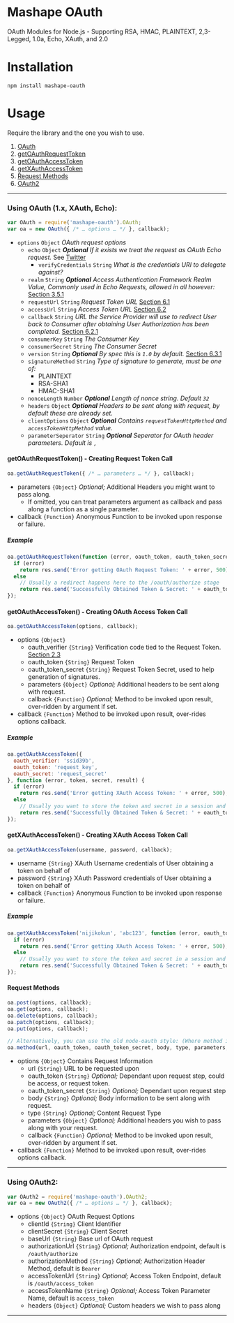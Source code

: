 # Mashape OAuth

OAuth Modules for Node.js - Supporting RSA, HMAC, PLAINTEXT, 2,3-Legged, 1.0a, Echo, XAuth, and 2.0

# Installation

```
npm install mashape-oauth
```

# Usage

Require the library and the one you wish to use.

1. [OAuth](#using-oauth-1x-xauth-echo)
  1. [getOAuthRequestToken](#getoauthrequesttoken---creating-request-token-call)
  2. [getOAuthAccessToken](#getoauthaccesstoken---creating-oauth-access-token-call)
  2. [getXAuthAccessToken](#getxauthaccesstoken---creating-xauth-access-token-call)
  3. [Request Methods](#request-methods)
2. [OAuth2](#using-oauth2)

***

### Using OAuth (1.x, XAuth, Echo):

```javascript
var OAuth = require('mashape-oauth').OAuth;
var oa = new OAuth({ /* … options … */ }, callback);
```
- `options` `Object` *OAuth request options*
  - `echo` `Object` ___Optional___ *If it exists we treat the request as OAuth Echo request.*
   See [Twitter](https://dev.twitter.com/docs/auth/oauth/oauth-echo)
      - `verifyCredentials` `String` *What is the credentials URI to delegate against?*
  - `realm` `String` ___Optional___ *Access Authentication Framework Realm Value, Commonly used in Echo Requests, allowed in all however:*
      [Section 3.5.1](http://tools.ietf.org/html/rfc5849#section-3.5.1)
  - `requestUrl` `String` *Request Token URL* [Section 6.1](http://oauth.net/core/1.0/#auth_step1)
  - `accessUrl` `String` *Access Token URL* [Section 6.2](http://oauth.net/core/1.0/#auth_step2)
  - `callback` `String` *URL the Service Provider will use to redirect User back to Consumer after obtaining User Authorization has been completed.*
      [Section 6.2.1](http://oauth.net/core/1.0/#auth_step2)
  - `consumerKey` `String` *The Consumer Key*
  - `consumerSecret` `String` *The Consumer Secret*
  - `version` `String` ___Optional___ *By spec this is `1.0` by default.* [Section 6.3.1](http://oauth.net/core/1.0/#auth_step3)
  - `signatureMethod` `String` *Type of signature to generate, must be one of:*
      - PLAINTEXT
      - RSA-SHA1
      - HMAC-SHA1
  - `nonceLength` `Number` ___Optional___ *Length of nonce string. Default `32`*
  - `headers` `Object` ___Optional___ *Headers to be sent along with request, by default these are already set.*
  - `clientOptions` `Object` ___Optional___ *Contains `requestTokenHttpMethod` and `accessTokenHttpMethod` value.*
  - `parameterSeperator` `String` ___Optional___ *Seperator for OAuth header parameters. Default is `,`*

#### getOAuthRequestToken() - Creating Request Token Call

```javascript
oa.getOAuthRequestToken({ /* … parameters … */ }, callback);
```

- parameters `{Object}` *Optional;* Additional Headers you might want to pass along.
  - If omitted, you can treat parameters argument as callback and pass along a function as a single parameter.
- callback `{Function}` Anonymous Function to be invoked upon response or failure.


##### Example

```javascript
oa.getOAuthRequestToken(function (error, oauth_token, oauth_token_secret, results) {
  if (error)
    return res.send('Error getting OAuth Request Token: ' + error, 500);
  else
    // Usually a redirect happens here to the /oauth/authorize stage
    return res.send('Successfully Obtained Token & Secret: ' + oauth_token + ' & ' + oauth_token_secret, 200);
});
```

#### getOAuthAccessToken() - Creating OAuth Access Token Call

```javascript
oa.getOAuthAccessToken(options, callback);
```

- options `{Object}`
  - oauth_verifier `{String}` Verification code tied to the Request Token. [Section 2.3](http://tools.ietf.org/html/rfc5849#section-2.3)
  - oauth_token `{String}` Request Token
  - oauth_token_secret `{String}` Request Token Secret, used to help generation of signatures.
  - parameters `{Object}` *Optional;* Additional headers to be sent along with request.
  - callback `{Function}` *Optional;* Method to be invoked upon result, over-ridden by argument if set.
- callback `{Function}` Method to be invoked upon result, over-rides options callback.

##### Example

```javascript
oa.getOAuthAccessToken({
  oauth_verifier: 'ssid39b',
  oauth_token: 'request_key',
  oauth_secret: 'request_secret'
}, function (error, token, secret, result) {
  if (error)
    return res.send('Error getting XAuth Access Token: ' + error, 500);
  else
    // Usually you want to store the token and secret in a session and make your requests after this
    return res.send('Successfully Obtained Token & Secret: ' + oauth_token + ' & ' + oauth_token_secret, 200);
});
```

#### getXAuthAccessToken() - Creating XAuth Access Token Call

```javascript
oa.getXAuthAccessToken(username, password, callback);
```

- username `{String}` XAuth Username credentials of User obtaining a token on behalf of
- password `{String}` XAuth Password credentials of User obtaining a token on behalf of
- callback `{Function}` Anonymous Function to be invoked upon response or failure.


##### Example

```javascript
oa.getXAuthAccessToken('nijikokun', 'abc123', function (error, oauth_token, oauth_token_secret, results) {
  if (error)
    return res.send('Error getting XAuth Access Token: ' + error, 500);
  else
    // Usually you want to store the token and secret in a session and make your requests after this
    return res.send('Successfully Obtained Token & Secret: ' + oauth_token + ' & ' + oauth_token_secret, 200);
});
```

#### Request Methods

```javascript
oa.post(options, callback);
oa.get(options, callback);
oa.delete(options, callback);
oa.patch(options, callback);
oa.put(options, callback);

// Alternatively, you can use the old node-oauth style: (Where method is one of five above.)
oa.method(url, oauth_token, oauth_token_secret, body, type, parameters, callback);
```

- options `{Object}` Contains Request Information
  - url `{String}` URL to be requested upon
  - oauth_token `{String}` *Optional;* Dependant upon request step, could be access, or request token.
  - oauth_token_secret `{String}` *Optional;* Dependant upon request step
  - body `{String}` *Optional;* Body information to be sent along with request.
  - type `{String}` *Optional;* Content Request Type
  - parameters `{Object}` *Optional;* Additional headers you wish to pass along with your request.
  - callback `{Function}` *Optional;* Method to be invoked upon result, over-ridden by argument if set.
- callback `{Function}` Method to be invoked upon result, over-rides options callback.

***

### Using OAuth2:

```javascript
var OAuth2 = require('mashape-oauth').OAuth2;
var oa = new OAuth2({ /* … options … */ }, callback);
```

- options `{Object}` OAuth Request Options
  - clientId `{String}` Client Identifier
  - clientSecret `{String}` Client Secret
  - baseUrl `{String}` Base url of OAuth request
  - authorizationUrl `{String}` *Optional;* Authorization endpoint, default is `/oauth/authorize`
  - authorizationMethod `{String}` *Optional;* Authorization Header Method, default is `Bearer`
  - accessTokenUrl `{String}` *Optional;* Access Token Endpoint, default is `/oauth/access_token`
  - accessTokenName `{String}` *Optional;* Access Token Parameter Name, default is `access_token`
  - headers `{Object}` *Optional;* Custom headers we wish to pass along

***